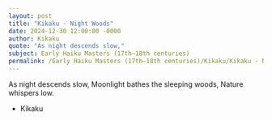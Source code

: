 ```yaml
---
layout: post
title: "Kikaku - Night Woods"
date: 2024-12-30 12:00:00 -0000
author: Kikaku
quote: "As night descends slow,"
subject: Early Haiku Masters (17th–18th centuries)
permalink: /Early Haiku Masters (17th–18th centuries)/Kikaku/Kikaku - Night Woods
---
```


As night descends slow,
Moonlight bathes the sleeping woods,
Nature whispers low.

- Kikaku
